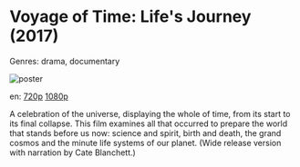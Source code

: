 # Voyage of Time: Life's Journey (2017)

Genres: drama, documentary

![poster](http://image.tmdb.org/t/p/w500/lfdinlGEkAwZGa4FOxKN6kMAt61.jpg)

en:
  [720p](magnet:?xt=urn:btih:44AFC350286BF22061D7A9696D97529FEE44CEEC&tr=udp://glotorrents.pw:6969/announce&tr=udp://tracker.opentrackr.org:1337/announce&tr=udp://torrent.gresille.org:80/announce&tr=udp://tracker.openbittorrent.com:80&tr=udp://tracker.coppersurfer.tk:6969&tr=udp://tracker.leechers-paradise.org:6969&tr=udp://p4p.arenabg.ch:1337&tr=udp://tracker.internetwarriors.net:1337)
  [1080p](magnet:?xt=urn:btih:98910E7F95236C0F59CB51394037FBE8BB6E17B2&tr=udp://glotorrents.pw:6969/announce&tr=udp://tracker.opentrackr.org:1337/announce&tr=udp://torrent.gresille.org:80/announce&tr=udp://tracker.openbittorrent.com:80&tr=udp://tracker.coppersurfer.tk:6969&tr=udp://tracker.leechers-paradise.org:6969&tr=udp://p4p.arenabg.ch:1337&tr=udp://tracker.internetwarriors.net:1337)
  


A celebration of the universe, displaying the whole of time, from its start to its final collapse. This film examines all that occurred to prepare the world that stands before us now: science and spirit, birth and death, the grand cosmos and the minute life systems of our planet. (Wide release version with narration by Cate Blanchett.)